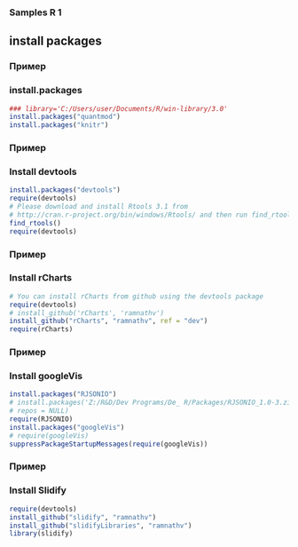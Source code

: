 ### Samples R 1

## install packages 

### Пример
### install.packages

```r
### library='C:/Users/user/Documents/R/win-library/3.0'
install.packages("quantmod")
install.packages("knitr")
```


### Пример
### Install devtools

```r
install.packages("devtools")
require(devtools)
# Please download and install Rtools 3.1 from
# http://cran.r-project.org/bin/windows/Rtools/ and then run find_rtools().
find_rtools()
require(devtools)
```


### Пример
### Install rCharts

```r
# You can install rCharts from github using the devtools package
require(devtools)
# install_github('rCharts', 'ramnathv')
install_github("rCharts", "ramnathv", ref = "dev")
require(rCharts)
```


### Пример
### Install googleVis

```r
install.packages("RJSONIO")
# install.packages('Z:/R&D/Dev Programs/De_ R/Packages/RJSONIO_1.0-3.zip',
# repos = NULL)
require(RJSONIO)
install.packages("googleVis")
# require(googleVis)
suppressPackageStartupMessages(require(googleVis))
```


### Пример
### Install Slidify

```r
require(devtools)
install_github("slidify", "ramnathv")
install_github("slidifyLibraries", "ramnathv")
library(slidify)
```

